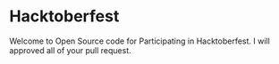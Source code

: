 # Hacktoberfest
Welcome to Open Source code for Participating in Hacktoberfest. I will approved all of your pull request.
